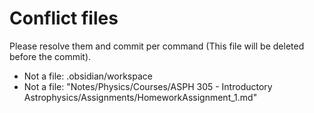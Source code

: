 # Conflict files
Please resolve them and commit per command (This file will be deleted before the commit).
- Not a file: .obsidian/workspace
- Not a file: "Notes/Physics/Courses/ASPH 305 - Introductory Astrophysics/Assignments/HomeworkAssignment_1.md"